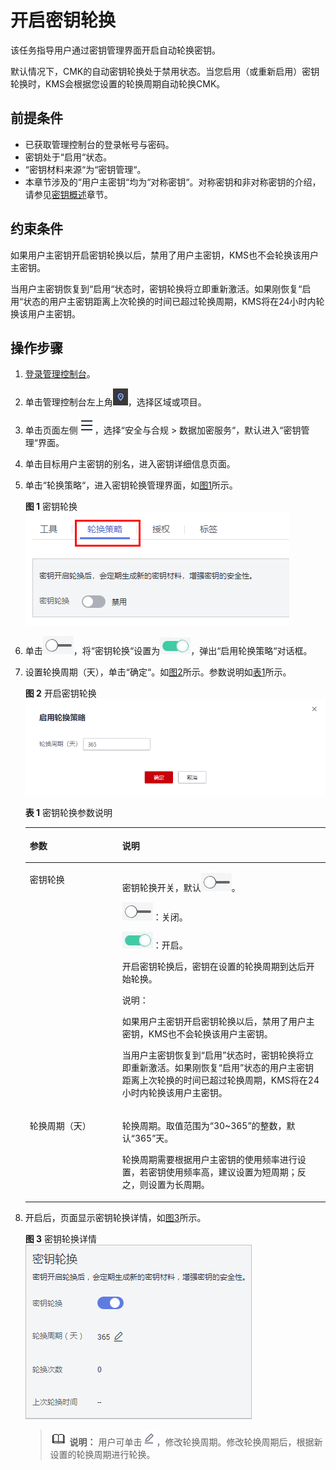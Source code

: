 # 开启密钥轮换<a name="dew_01_0139"></a>

该任务指导用户通过密钥管理界面开启自动轮换密钥。

默认情况下，CMK的自动密钥轮换处于禁用状态。当您启用（或重新启用）密钥轮换时，KMS会根据您设置的轮换周期自动轮换CMK。

## 前提条件<a name="sa444d90e5d214eb2811cd143d283ed46"></a>

-   已获取管理控制台的登录帐号与密码。
-   密钥处于“启用“状态。
-   “密钥材料来源“为“密钥管理“。
-   本章节涉及的“用户主密钥“均为“对称密钥“。对称密钥和非对称密钥的介绍，请参见[密钥概述](密钥概述.md)章节。

## 约束条件<a name="section64471019452"></a>

如果用户主密钥开启密钥轮换以后，禁用了用户主密钥，KMS也不会轮换该用户主密钥。

当用户主密钥恢复到“启用“状态时，密钥轮换将立即重新激活。如果刚恢复“启用“状态的用户主密钥距离上次轮换的时间已超过轮换周期，KMS将在24小时内轮换该用户主密钥。

## 操作步骤<a name="section1953329183312"></a>

1.  [登录管理控制台](https://console.huaweicloud.com)。
2.  单击管理控制台左上角![](figures/icon_region.png)，选择区域或项目。
3.  单击页面左侧![](figures/icon-servicelist.png)，选择“安全与合规  \>  数据加密服务“，默认进入“密钥管理“界面。

1.  单击目标用户主密钥的别名，进入密钥详细信息页面。
2.  单击“轮换策略“，进入密钥轮换管理界面，如[图1](#fig947023217481)所示。

    **图 1**  密钥轮换<a name="fig947023217481"></a>  
    ![](figures/密钥轮换.png "密钥轮换")

3.  单击![](figures/icon_closed.png)，将“密钥轮换“设置为![](figures/icon_opened.png)，弹出“启用轮换策略“对话框。
4.  设置轮换周期（天），单击“确定“。如[图2](#fig163766132919)所示。参数说明如[表1](#table663816112917)所示。

    **图 2**  开启密钥轮换<a name="fig163766132919"></a>  
    ![](figures/开启密钥轮换.png "开启密钥轮换")

    **表 1**  密钥轮换参数说明

    <a name="table663816112917"></a>
    <table><thead align="left"><tr id="row1463710622919"><th class="cellrowborder" valign="top" width="30.819999999999997%" id="mcps1.2.3.1.1"><p id="p4637968290"><a name="p4637968290"></a><a name="p4637968290"></a>参数</p>
    </th>
    <th class="cellrowborder" valign="top" width="69.17999999999999%" id="mcps1.2.3.1.2"><p id="p9637186192913"><a name="p9637186192913"></a><a name="p9637186192913"></a>说明</p>
    </th>
    </tr>
    </thead>
    <tbody><tr id="row176389662913"><td class="cellrowborder" valign="top" width="30.819999999999997%" headers="mcps1.2.3.1.1 "><p id="p1263717617294"><a name="p1263717617294"></a><a name="p1263717617294"></a>密钥轮换</p>
    </td>
    <td class="cellrowborder" valign="top" width="69.17999999999999%" headers="mcps1.2.3.1.2 "><p id="p156371662294"><a name="p156371662294"></a><a name="p156371662294"></a>密钥轮换开关，默认<a name="image1063756172917"></a><a name="image1063756172917"></a><span><img id="image1063756172917" src="figures/icon_closed.png"></span>。</p>
    <p id="p1763819614299"><a name="p1763819614299"></a><a name="p1763819614299"></a><a name="image46381262297"></a><a name="image46381262297"></a><span><img id="image46381262297" src="figures/icon_closed.png"></span>：关闭。</p>
    <p id="p36386619295"><a name="p36386619295"></a><a name="p36386619295"></a><a name="image12638166182913"></a><a name="image12638166182913"></a><span><img id="image12638166182913" src="figures/icon_opened.png"></span>：开启。</p>
    <p id="p1363886122918"><a name="p1363886122918"></a><a name="p1363886122918"></a>开启密钥轮换后，密钥在设置的轮换周期到达后开始轮换。</p>
    <div class="note" id="note463814682916"><a name="note463814682916"></a><a name="note463814682916"></a><span class="notetitle"> 说明： </span><div class="notebody"><p id="p1463866182913"><a name="p1463866182913"></a><a name="p1463866182913"></a>如果用户主密钥开启密钥轮换以后，禁用了用户主密钥，KMS也不会轮换该用户主密钥。</p>
    <p id="p10638363291"><a name="p10638363291"></a><a name="p10638363291"></a>当用户主密钥恢复到<span class="parmvalue" id="parmvalue156384612915"><a name="parmvalue156384612915"></a><a name="parmvalue156384612915"></a>“启用”</span>状态时，密钥轮换将立即重新激活。如果刚恢复<span class="parmvalue" id="parmvalue66387612910"><a name="parmvalue66387612910"></a><a name="parmvalue66387612910"></a>“启用”</span>状态的用户主密钥距离上次轮换的时间已超过轮换周期，KMS将在24小时内轮换该用户主密钥。</p>
    </div></div>
    </td>
    </tr>
    <tr id="row176384615297"><td class="cellrowborder" valign="top" width="30.819999999999997%" headers="mcps1.2.3.1.1 "><p id="p1263810616299"><a name="p1263810616299"></a><a name="p1263810616299"></a>轮换周期（天）</p>
    </td>
    <td class="cellrowborder" valign="top" width="69.17999999999999%" headers="mcps1.2.3.1.2 "><p id="p96380632911"><a name="p96380632911"></a><a name="p96380632911"></a>轮换周期。取值范围为<span class="parmvalue" id="parmvalue66386614291"><a name="parmvalue66386614291"></a><a name="parmvalue66386614291"></a>“30~365”</span>的整数，默认<span class="parmvalue" id="parmvalue15638116172914"><a name="parmvalue15638116172914"></a><a name="parmvalue15638116172914"></a>“365”</span>天。</p>
    <p id="p46387612918"><a name="p46387612918"></a><a name="p46387612918"></a>轮换周期需要根据用户主密钥的使用频率进行设置，若密钥使用频率高，建议设置为短周期；反之，则设置为长周期。</p>
    </td>
    </tr>
    </tbody>
    </table>

5.  开启后，页面显示密钥轮换详情，如[图3](#fccf4ddb4cc4543259b743554d6dbb7af)所示。

    **图 3**  密钥轮换详情<a name="fccf4ddb4cc4543259b743554d6dbb7af"></a>  
    ![](figures/密钥轮换详情.png "密钥轮换详情")

    >![](public_sys-resources/icon-note.gif) **说明：** 
    >用户可单击![](figures/incon_edit_dew.png)，修改轮换周期。修改轮换周期后，根据新设置的轮换周期进行轮换。


